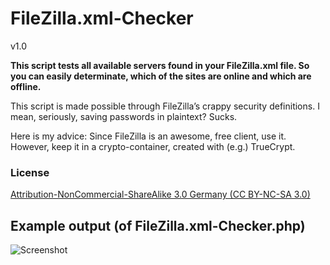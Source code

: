 # FileZilla.xml-Checker
v1.0

**This script tests all available servers found in your FileZilla.xml file. So you can easily determinate, which of the sites are online and which are offline.**

This script is made possible through FileZilla’s crappy security definitions. I mean, seriously, saving passwords in plaintext? Sucks.

Here is my advice: Since FileZilla is an awesome, free client, use it. However, keep it in a crypto-container, created with (e.g.) TrueCrypt.

### License

[Attribution-NonCommercial-ShareAlike 3.0 Germany (CC BY-NC-SA 3.0) ](http://creativecommons.org/licenses/by-nc-sa/3.0/de/deed.en)

## Example output (of FileZilla.xml-Checker.php)

![Screenshot](http://i52.tinypic.com/14ac685.jpg "Screenshot of FileZilla.xml-Checker.php output")
